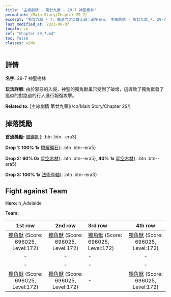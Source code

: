 ```yaml
---
title: "主線劇情 - 第廿九章 - 29-7 神聖樹林"
permalink: /Main Story/Chapter 29_7/
excerpt: "第廿九章 - 7. 魔法门之英雄无敌：战争纪元  主線劇情 - 第廿九章_7. 29-7 神聖樹林"
last_modified_at: 2021-06-07
locale: cn
ref: "Chapter 29_7.md"
toc: false
classes: wide
---
```


## 詳情

 **名字:** 29-7 神聖樹林

 **玩法詳解:** 由於邪惡的入侵，神聖的獨角獸巢穴受到了破壞，這導致了獨角獸發了瘋似的對路過的行人進行報復攻擊。

 **Related to:** [主線劇情 第廿九章](/cn/Main Story/Chapter 29/)

## 掉落獎勵

 **首通獎勵:** [銀鑰匙](/cn/Items/con_693/){: .btn .btn--era3}

 **Drop 1:** **100% 1x** [閃耀礦石](/cn/Items/mat_96/){: .btn .btn--era5}

 **Drop 2:** **60% 0x** [星空木材](/cn/Items/mat_90/){: .btn .btn--era5}, **40% 1x** [星空木材](/cn/Items/mat_90/){: .btn .btn--era5}

 **Drop 3:** **100% 1x** [法術卷軸](/cn/Items/con_694/){: .btn .btn--era3}


## Fight against Team
 **Hero:** h_Adelaide

 **Team:**


  | 1st row | 2nd row | 3rd row | 4th row |
  |:----:|:----:|:----|:----:|
  | [獨角獸](/cn/units/Unicorn/) (Score: 696025, Level:172)  | [獨角獸](/cn/units/Unicorn/) (Score: 696025, Level:172)  | [獨角獸](/cn/units/Unicorn/) (Score: 696025, Level:172)  | [獨角獸](/cn/units/Unicorn/) (Score: 696025, Level:172)  |
  | - | - | - | - |
  | - | - | - | - |
  | [獨角獸](/cn/units/Unicorn/) (Score: 696025, Level:172)  | [獨角獸](/cn/units/Unicorn/) (Score: 696025, Level:172)  | - | [獨角獸](/cn/units/Unicorn/) (Score: 696025, Level:172)  |


